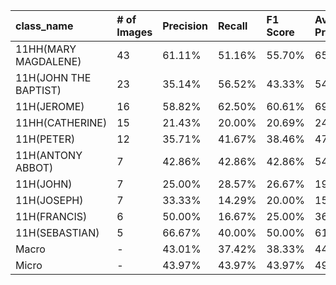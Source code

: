 | class_name            | # of Images   | Precision   | Recall   | F1 Score   | Average Precision   |
|:----------------------|:--------------|:------------|:---------|:-----------|:--------------------|
| 11HH(MARY MAGDALENE)  | 43            | 61.11%      | 51.16%   | 55.70%     | 65.27%              |
| 11H(JOHN THE BAPTIST) | 23            | 35.14%      | 56.52%   | 43.33%     | 54.48%              |
| 11H(JEROME)           | 16            | 58.82%      | 62.50%   | 60.61%     | 69.05%              |
| 11HH(CATHERINE)       | 15            | 21.43%      | 20.00%   | 20.69%     | 24.08%              |
| 11H(PETER)            | 12            | 35.71%      | 41.67%   | 38.46%     | 47.39%              |
| 11H(ANTONY ABBOT)     | 7             | 42.86%      | 42.86%   | 42.86%     | 54.16%              |
| 11H(JOHN)             | 7             | 25.00%      | 28.57%   | 26.67%     | 19.92%              |
| 11H(JOSEPH)           | 7             | 33.33%      | 14.29%   | 20.00%     | 15.23%              |
| 11H(FRANCIS)          | 6             | 50.00%      | 16.67%   | 25.00%     | 36.87%              |
| 11H(SEBASTIAN)        | 5             | 66.67%      | 40.00%   | 50.00%     | 61.06%              |
| Macro                 | -             | 43.01%      | 37.42%   | 38.33%     | 44.75%              |
| Micro                 | -             | 43.97%      | 43.97%   | 43.97%     | 49.97%              |